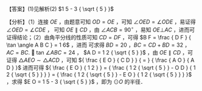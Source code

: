 【答案】(1)见解析(2) $1 5 - 3 { \sqrt { 5 } }$

【分析】（1）连接 $O E$ ，由题意可知 $O D = O E$ ，可知 $\angle O E D = \angle O D E$ ，易证得 $\angle O E D = \angle C D E$ ， 可知 $O E \parallel C D$ ，由 $\angle A C B = 9 0 ^ { \circ }$ ，易知 $O E \bot A C$ ，进而可证得结论；（2）由角平分线的性质可知 $C D = D F$ ，可得 $B F = \frac { D F } { \tan \angle A B C } = 1 6$ ，进而 可求得 $B D = 2 0$ ，$B C = C D + B D = 3 2$ ， $A C = B C .$  tan $\angle A B C = 2 4$ ， $A D = 1 2 { \sqrt { 5 } }$ ，由 $O E \parallel C D$ ，可证得 $\triangle A E O \sim \triangle A C D$ ，可知 ${ \frac { E O } { C D } } { = } { \frac { A O } { A D } }$ 进而可得 ${ \frac { E O } { 1 2 } } = { \frac { 1 2 { \sqrt { 5 } } - O D } { 1 2 { \sqrt { 5 } } } } = { \frac { 1 2 { \sqrt { 5 } } - E O } { 1 2 { \sqrt { 5 } } } }$ ，求得 $E O = 1 5 - 3 { \sqrt { 5 } }$ ，即为 $\odot O$ 的半径．
